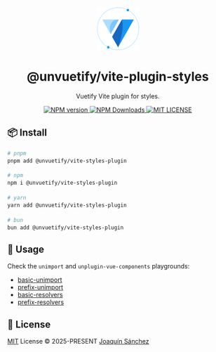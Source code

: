 <br>

<p align="center">
  <picture>
    <source media="(prefers-color-scheme: dark)" srcset="https://github.com/userquin/unvuetify-monorepo/blob/main/vuetify-logo-dark-atom.svg" height="100px" />
    <img height="100px" src="https://github.com/userquin/unvuetify-monorepo/blob/main/vuetify-logo-light-atom.svg">
  </picture>
</p>

<h1 align="center">@unvuetify/vite-plugin-styles</h1>

<p align="center">
Vuetify Vite plugin for styles.
</p>

<p align='center'>
<a href='https://www.npmjs.com/package/@unvuetify/vite-plugin-styles' target="__blank">
  <img src='https://img.shields.io/npm/v/@unvuetify/vite-plugin-styles.svg?style=flat&colorA=18181B&colorB=1867C0' alt="NPM version">
</a>
<a href="https://npm.chart.dev/@unvuetify/vite-plugin-styles" target="__blank">
  <img alt="NPM Downloads" src="https://img.shields.io/npm/dm/@unvuetify/vite-plugin-styles.svg?style=flat&colorA=18181B&colorB=1867C0">
</a>
<a href="https://github.com/userquin/unvuetify-monorepo/tree/main/LICENSE" target="__blank">
  <img alt="MIT LICENSE" src="https://img.shields.io/npm/l/@nuxt/fonts.svg?style=flat&colorA=18181B&colorB=1867C0">
</a>
</p>

## 📦 Install

```bash
# pnpm
pnpm add @unvuetify/vite-styles-plugin

# npm
npm i @unvuetify/vite-styles-plugin

# yarn
yarn add @unvuetify/vite-styles-plugin

# bun
bun add @unvuetify/vite-styles-plugin
```

## 🦄 Usage

Check the `unimport` and `unplugin-vue-components` playgrounds:
- [basic-unimport](https://github.com/userquin/unvuetify-monorepo/tree/main/playgrounds/basic-unimport)
- [prefix-unimport](https://github.com/userquin/unvuetify-monorepo/tree/main/playgrounds/prefix-unimport)
- [basic-resolvers](https://github.com/userquin/unvuetify-monorepo/tree/main/playgrounds/basic-resolvers)
- [prefix-resolvers](https://github.com/userquin/unvuetify-monorepo/tree/main/playgrounds/prefix-resolvers)

## 📄 License

[MIT](https://github.com/userquin/unvuetify-monorepo/blob/main/LICENSE) License &copy; 2025-PRESENT [Joaquín Sánchez](https://github.com/userquin)

